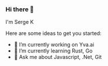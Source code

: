 ### Hi there 👋

I'm Serge K

Here are some ideas to get you started:

- 🔭 I’m currently working on Yva.ai
- 🌱 I’m currently learning Rust, Go
- 💬 Ask me about Javascript, .Net, Git
